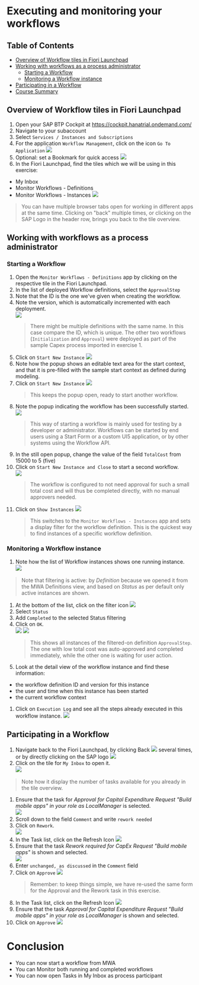 # Executing and monitoring your workflows 

## Table of Contents
- [Overview of Workflow tiles in Fiori Launchpad](#flp)
- [Working with workflows as a process administrator](#mwa)
  - [Starting a Workflow](#startWorkflow)
  - [Monitoring a Workflow instance](#monitorWorkflow)
- [Participating in a Workflow](#MyInbox)
- [Course Summary](#conclusion)

## Overview of Workflow tiles in Fiori Launchpad <a name="flp"></a>

1. Open your SAP BTP Cockpit at https://cockpit.hanatrial.ondemand.com/
1. Navigate to your subaccount
1. Select `Services / Instances and Subscriptions`
1. For the application `Workflow Management`, click on the icon `Go To Application` ![](images/Icon-BTP-GoToApplication.png)
1. Optional: set a Bookmark for quick access
![](images/btp-cockpit-2.png)
1. In the Fiori Launchpad, find the tiles which we will be using in this exercise:
* My Inbox
* Monitor Workflows - Definitions
* Monitor Workflows - Instances
![](images/FLP-1.png)
> You can have multiple browser tabs open for working in different apps at the same time.
> Clicking on "back" multiple times, or clicking on the SAP Logo in the header row, brings you back to the tile overview.

## Working with workflows as a process administrator <a name="mwa"></a>

### Starting a Workflow <a name="startWorkflow"></a>

1. Open the `Monitor Workflows - Definitions` app by clicking on the respective tile in the Fiori Launchpad.
1. In the list of deployed Workflow definitions, select the `ApprovalStep`
1. Note that the ID is the one we've given when creating the workflow.
1. Note the version, which is automatically incremented with each deployment.   
![](images/MWA-Definitions-1.png)
   > There might be multiple definitions with the same name. In this case compare the ID, which is unique.
   > The other two workflows (`Initialization` and `Approval`) were deployed as part of the sample Capex process imported in exercise 1.
1. Click on `Start New Instance`
![](images/MWA-Definitions-2.png)
1. Note how the popup shows an editable text area for the start context, and that it is pre-filled with the sample start context as defined during modeling.
1. Click on `Start New Instance`
![](images/MWA-Definitions-3.png)
   > This keeps the popup open, ready to start another workflow.
1. Note the popup indicating the workflow has been successfully started.   
![](images/MWA-Definitions-4.png)
   > This way of starting a workflow is mainly used for testing by a developer or administrator. Workflows can be started by end users using a Start Form or a custom UI5 application, or by other systems using the Workflow API.
1. In the still open popup, change the value of the field `TotalCost` from 15000 to 5 (five)
1. Click on `Start New Instance and Close` to start a second workflow.   
![](images/MWA-Definitions-3b.png)
   > The workflow is configured to not need approval for such a small total cost and will thus be completed directly, with no manual approvers needed.
1. Click on `Show Instances`
![](images/MWA-Definitions-5.png)
   > This switches to the `Monitor Workflows - Instances` app and sets a display filter for the workflow definition. This is the quickest way to find instances of a specific workflow definition.

### Monitoring a Workflow instance <a name="monitorWorkflow"></a>

1. Note how the list of Workflow instances shows one running instance.  
![](images/MWA-Instances-1.png)
> Note that filtering is active: by *Definition* because we opened it from the MWA Definitions view, and based on *Status* as per default only active instances are shown.
1. At the bottom of the list, click on the filter icon ![](images/Icon-MWA-Filter.png)
1. Select `Status`
1. Add `Completed` to the selected Status filtering
1. Click on `OK`.   
![](images/MWA-Instances-2.png)
![](images/MWA-Instances-3.png)
   > This shows all instances of the filtered-on definition `ApprovalStep`. The one with low total cost was auto-approved and completed immediately, while the other one is waiting for user action.
1. Look at the detail view of the workflow instance and find these information:
  - the workflow definition ID and version for this instance
  - the user and time when this instance has been started
  - the current workflow context
1. Click on `Execution Log` and see all the steps already executed in this workflow instance.
![](images/MWA-Instances-4.png)

## Participating in a Workflow <a name="MyInbox"></a>

1. Navigate back to the Fiori Launchpad, by clicking Back ![](images/Icon-FLP-Back.png) several times, or by directly clicking on the SAP logo ![](images/Icon-FLP-SAPLogo.png)
1. Click on the tile for `My Inbox` to open it.   
![](images/MyInbox-1.png)
> Note how it display the number of tasks available for you already in the tile overview.
1. Ensure that the task for *Approval for Capital Expenditure Request "Build mobile apps" in your role as LocalManager* is selected.   
![](images/MyInbox-2.png)
1. Scroll down to the field `Comment` and write `rework needed`
1. Click on `Rework`.  
![](images/MyInbox-3.png)
1. In the Task list, click on the Refresh Icon ![](images/Icon-MyInbox-Refresh.png)
1. Ensure that the task *Rework required for CapEx Request "Build mobile apps"* is shown and selected.   
![](images/MyInbox-4.png)
1. Enter `unchanged, as discussed` in the `Comment` field
1. Click on `Approve`
![](images/MyInbox-5.png)
   > Remember: to keep things simple, we have re-used the same form for the Approval and the Rework task in this exercise.
1. In the Task list, click on the Refresh Icon ![](images/Icon-MyInbox-Refresh.png)
1. Ensure that the task *Approval for Capital Expenditure Request "Build mobile apps" in your role as LocalManager* is shown and selected.
1. Click on `Approve`
![](images/MyInbox-6.png)

# Conclusion <a name="conclusion"></a>
* You can now start a workflow from MWA
* You can Monitor both running and completed workflows
* You can now open Tasks in My Inbox as process participant

